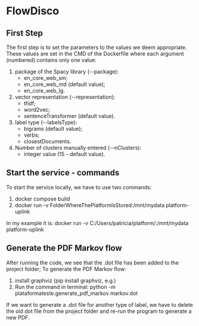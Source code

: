 # FlowDisco

## First Step

The first step is to set the parameters to the values we deem appropriate.
These values are set in the CMD of the Dockerfile where each argument (numbered)
contains only one value:

1. package of the Spacy library (--package):
    + en_core_web_sm;
    + en_core_web_md (default value);
    + en_core_web_lg.
2. vector representation (--representation):
    + tfidf;
    + word2vec;
    + sentenceTransformer (default value).
3. label type (--labelsType):
    + bigrams (default value);
    + verbs;
    + closestDocuments.
4. Number of clusters manually entered (--nClusters):
    + integer value (15 - default value).

## Start the service - commands

To start the service locally, we have to use two commands:

1. docker compose build
2. docker run -v FolderWhereThePlatformIsStored:/mnt/mydata platform-uplink

In my example it is: docker run -v C:/Users/patricia/platform/:/mnt/mydata platform-uplink

## Generate the PDF Markov flow

After running the code, we see that the .dot file has been added to the project folder;
To generate the PDF Markov flow:

1. install graphviz (pip install graphviz, e.g.)
2. Run the command in terminal: python -m plataformateste.generate_pdf_markov markov.dot

If we want to generate a .dot file for another type of label, we have to delete the old
dot file from the project folder and re-run the program to generate a new PDF.
